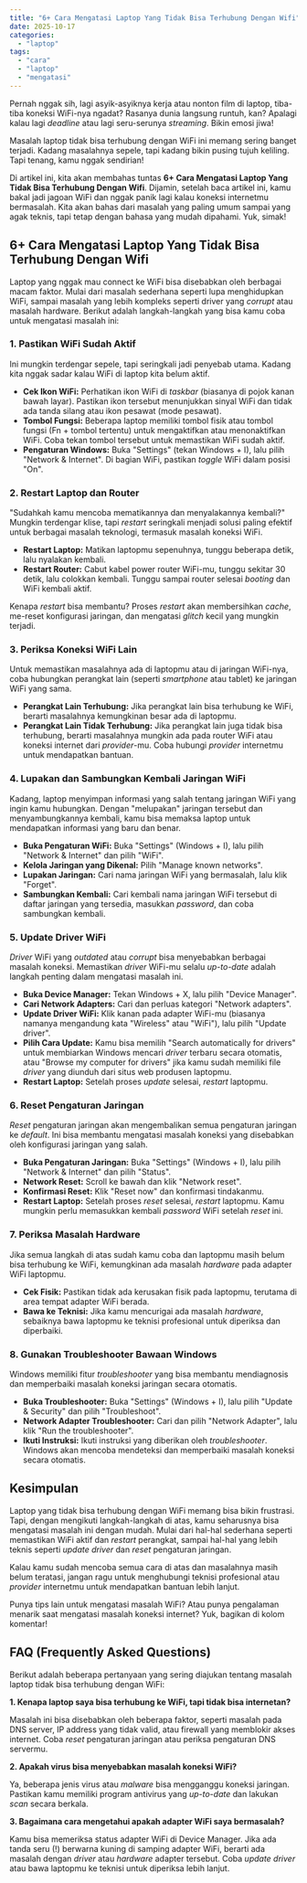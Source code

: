 ```yaml
---
title: "6+ Cara Mengatasi Laptop Yang Tidak Bisa Terhubung Dengan Wifi"
date: 2025-10-17
categories: 
  - "laptop"
tags: 
  - "cara"
  - "laptop"
  - "mengatasi"
---
```


Pernah nggak sih, lagi asyik-asyiknya kerja atau nonton film di laptop, tiba-tiba koneksi WiFi-nya ngadat? Rasanya dunia langsung runtuh, kan? Apalagi kalau lagi _deadline_ atau lagi seru-serunya _streaming_. Bikin emosi jiwa!

Masalah laptop tidak bisa terhubung dengan WiFi ini memang sering banget terjadi. Kadang masalahnya sepele, tapi kadang bikin pusing tujuh keliling. Tapi tenang, kamu nggak sendirian!

Di artikel ini, kita akan membahas tuntas **6+ Cara Mengatasi Laptop Yang Tidak Bisa Terhubung Dengan Wifi**. Dijamin, setelah baca artikel ini, kamu bakal jadi jagoan WiFi dan nggak panik lagi kalau koneksi internetmu bermasalah. Kita akan bahas dari masalah yang paling umum sampai yang agak teknis, tapi tetap dengan bahasa yang mudah dipahami. Yuk, simak!

## 6+ Cara Mengatasi Laptop Yang Tidak Bisa Terhubung Dengan Wifi

Laptop yang nggak mau connect ke WiFi bisa disebabkan oleh berbagai macam faktor. Mulai dari masalah sederhana seperti lupa menghidupkan WiFi, sampai masalah yang lebih kompleks seperti driver yang _corrupt_ atau masalah hardware. Berikut adalah langkah-langkah yang bisa kamu coba untuk mengatasi masalah ini:

### 1\. Pastikan WiFi Sudah Aktif

Ini mungkin terdengar sepele, tapi seringkali jadi penyebab utama. Kadang kita nggak sadar kalau WiFi di laptop kita belum aktif.

- **Cek Ikon WiFi:** Perhatikan ikon WiFi di _taskbar_ (biasanya di pojok kanan bawah layar). Pastikan ikon tersebut menunjukkan sinyal WiFi dan tidak ada tanda silang atau ikon pesawat (mode pesawat).
- **Tombol Fungsi:** Beberapa laptop memiliki tombol fisik atau tombol fungsi (Fn + tombol tertentu) untuk mengaktifkan atau menonaktifkan WiFi. Coba tekan tombol tersebut untuk memastikan WiFi sudah aktif.
- **Pengaturan Windows:** Buka "Settings" (tekan Windows + I), lalu pilih "Network & Internet". Di bagian WiFi, pastikan _toggle_ WiFi dalam posisi "On".

### 2\. Restart Laptop dan Router

"Sudahkah kamu mencoba mematikannya dan menyalakannya kembali?" Mungkin terdengar klise, tapi _restart_ seringkali menjadi solusi paling efektif untuk berbagai masalah teknologi, termasuk masalah koneksi WiFi.

- **Restart Laptop:** Matikan laptopmu sepenuhnya, tunggu beberapa detik, lalu nyalakan kembali.
- **Restart Router:** Cabut kabel power router WiFi-mu, tunggu sekitar 30 detik, lalu colokkan kembali. Tunggu sampai router selesai _booting_ dan WiFi kembali aktif.

Kenapa _restart_ bisa membantu? Proses _restart_ akan membersihkan _cache_, me-reset konfigurasi jaringan, dan mengatasi _glitch_ kecil yang mungkin terjadi.

### 3\. Periksa Koneksi WiFi Lain

Untuk memastikan masalahnya ada di laptopmu atau di jaringan WiFi-nya, coba hubungkan perangkat lain (seperti _smartphone_ atau tablet) ke jaringan WiFi yang sama.

- **Perangkat Lain Terhubung:** Jika perangkat lain bisa terhubung ke WiFi, berarti masalahnya kemungkinan besar ada di laptopmu.
- **Perangkat Lain Tidak Terhubung:** Jika perangkat lain juga tidak bisa terhubung, berarti masalahnya mungkin ada pada router WiFi atau koneksi internet dari _provider_\-mu. Coba hubungi _provider_ internetmu untuk mendapatkan bantuan.

### 4\. Lupakan dan Sambungkan Kembali Jaringan WiFi

Kadang, laptop menyimpan informasi yang salah tentang jaringan WiFi yang ingin kamu hubungkan. Dengan "melupakan" jaringan tersebut dan menyambungkannya kembali, kamu bisa memaksa laptop untuk mendapatkan informasi yang baru dan benar.

- **Buka Pengaturan WiFi:** Buka "Settings" (Windows + I), lalu pilih "Network & Internet" dan pilih "WiFi".
- **Kelola Jaringan yang Dikenal:** Pilih "Manage known networks".
- **Lupakan Jaringan:** Cari nama jaringan WiFi yang bermasalah, lalu klik "Forget".
- **Sambungkan Kembali:** Cari kembali nama jaringan WiFi tersebut di daftar jaringan yang tersedia, masukkan _password_, dan coba sambungkan kembali.

### 5\. Update Driver WiFi

_Driver_ WiFi yang _outdated_ atau _corrupt_ bisa menyebabkan berbagai masalah koneksi. Memastikan _driver_ WiFi-mu selalu _up-to-date_ adalah langkah penting dalam mengatasi masalah ini.

- **Buka Device Manager:** Tekan Windows + X, lalu pilih "Device Manager".
- **Cari Network Adapters:** Cari dan perluas kategori "Network adapters".
- **Update Driver WiFi:** Klik kanan pada adapter WiFi-mu (biasanya namanya mengandung kata "Wireless" atau "WiFi"), lalu pilih "Update driver".
- **Pilih Cara Update:** Kamu bisa memilih "Search automatically for drivers" untuk membiarkan Windows mencari _driver_ terbaru secara otomatis, atau "Browse my computer for drivers" jika kamu sudah memiliki file _driver_ yang diunduh dari situs web produsen laptopmu.
- **Restart Laptop:** Setelah proses _update_ selesai, _restart_ laptopmu.

### 6\. Reset Pengaturan Jaringan

_Reset_ pengaturan jaringan akan mengembalikan semua pengaturan jaringan ke _default_. Ini bisa membantu mengatasi masalah koneksi yang disebabkan oleh konfigurasi jaringan yang salah.

- **Buka Pengaturan Jaringan:** Buka "Settings" (Windows + I), lalu pilih "Network & Internet" dan pilih "Status".
- **Network Reset:** Scroll ke bawah dan klik "Network reset".
- **Konfirmasi Reset:** Klik "Reset now" dan konfirmasi tindakanmu.
- **Restart Laptop:** Setelah proses _reset_ selesai, _restart_ laptopmu. Kamu mungkin perlu memasukkan kembali _password_ WiFi setelah _reset_ ini.

### 7\. Periksa Masalah Hardware

Jika semua langkah di atas sudah kamu coba dan laptopmu masih belum bisa terhubung ke WiFi, kemungkinan ada masalah _hardware_ pada adapter WiFi laptopmu.

- **Cek Fisik:** Pastikan tidak ada kerusakan fisik pada laptopmu, terutama di area tempat adapter WiFi berada.
- **Bawa ke Teknisi:** Jika kamu mencurigai ada masalah _hardware_, sebaiknya bawa laptopmu ke teknisi profesional untuk diperiksa dan diperbaiki.

### 8\. Gunakan Troubleshooter Bawaan Windows

Windows memiliki fitur _troubleshooter_ yang bisa membantu mendiagnosis dan memperbaiki masalah koneksi jaringan secara otomatis.

- **Buka Troubleshooter:** Buka "Settings" (Windows + I), lalu pilih "Update & Security" dan pilih "Troubleshoot".
- **Network Adapter Troubleshooter:** Cari dan pilih "Network Adapter", lalu klik "Run the troubleshooter".
- **Ikuti Instruksi:** Ikuti instruksi yang diberikan oleh _troubleshooter_. Windows akan mencoba mendeteksi dan memperbaiki masalah koneksi secara otomatis.

## Kesimpulan

Laptop yang tidak bisa terhubung dengan WiFi memang bisa bikin frustrasi. Tapi, dengan mengikuti langkah-langkah di atas, kamu seharusnya bisa mengatasi masalah ini dengan mudah. Mulai dari hal-hal sederhana seperti memastikan WiFi aktif dan _restart_ perangkat, sampai hal-hal yang lebih teknis seperti _update driver_ dan _reset_ pengaturan jaringan.

Kalau kamu sudah mencoba semua cara di atas dan masalahnya masih belum teratasi, jangan ragu untuk menghubungi teknisi profesional atau _provider_ internetmu untuk mendapatkan bantuan lebih lanjut.

Punya tips lain untuk mengatasi masalah WiFi? Atau punya pengalaman menarik saat mengatasi masalah koneksi internet? Yuk, bagikan di kolom komentar!

## FAQ (Frequently Asked Questions)

Berikut adalah beberapa pertanyaan yang sering diajukan tentang masalah laptop tidak bisa terhubung dengan WiFi:

**1\. Kenapa laptop saya bisa terhubung ke WiFi, tapi tidak bisa internetan?**

Masalah ini bisa disebabkan oleh beberapa faktor, seperti masalah pada DNS server, IP address yang tidak valid, atau firewall yang memblokir akses internet. Coba _reset_ pengaturan jaringan atau periksa pengaturan DNS servermu.

**2\. Apakah virus bisa menyebabkan masalah koneksi WiFi?**

Ya, beberapa jenis virus atau _malware_ bisa mengganggu koneksi jaringan. Pastikan kamu memiliki program antivirus yang _up-to-date_ dan lakukan _scan_ secara berkala.

**3\. Bagaimana cara mengetahui apakah adapter WiFi saya bermasalah?**

Kamu bisa memeriksa status adapter WiFi di Device Manager. Jika ada tanda seru (!) berwarna kuning di samping adapter WiFi, berarti ada masalah dengan _driver_ atau _hardware_ adapter tersebut. Coba _update driver_ atau bawa laptopmu ke teknisi untuk diperiksa lebih lanjut.
